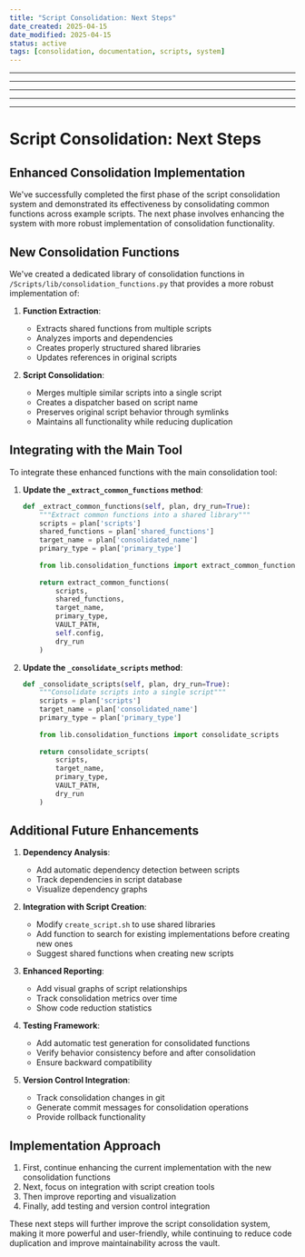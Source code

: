 ```yaml
---
title: "Script Consolidation: Next Steps"
date_created: 2025-04-15
date_modified: 2025-04-15
status: active
tags: [consolidation, documentation, scripts, system]
---
```


---

---

---

---

---

# Script Consolidation: Next Steps

## Enhanced Consolidation Implementation

We've successfully completed the first phase of the script consolidation system and demonstrated its effectiveness by consolidating common functions across example scripts. The next phase involves enhancing the system with more robust implementation of consolidation functionality.

## New Consolidation Functions

We've created a dedicated library of consolidation functions in `/Scripts/lib/consolidation_functions.py` that provides a more robust implementation of:

1. **Function Extraction**:
   - Extracts shared functions from multiple scripts
   - Analyzes imports and dependencies
   - Creates properly structured shared libraries
   - Updates references in original scripts

2. **Script Consolidation**:
   - Merges multiple similar scripts into a single script
   - Creates a dispatcher based on script name
   - Preserves original script behavior through symlinks
   - Maintains all functionality while reducing duplication

## Integrating with the Main Tool

To integrate these enhanced functions with the main consolidation tool:

1. **Update the `_extract_common_functions` method**:
   ```python
   def _extract_common_functions(self, plan, dry_run=True):
       """Extract common functions into a shared library"""
       scripts = plan['scripts']
       shared_functions = plan['shared_functions']
       target_name = plan['consolidated_name']
       primary_type = plan['primary_type']
       
       from lib.consolidation_functions import extract_common_functions
       
       return extract_common_functions(
           scripts, 
           shared_functions, 
           target_name, 
           primary_type, 
           VAULT_PATH, 
           self.config, 
           dry_run
       )
   ```

2. **Update the `_consolidate_scripts` method**:
   ```python
   def _consolidate_scripts(self, plan, dry_run=True):
       """Consolidate scripts into a single script"""
       scripts = plan['scripts']
       target_name = plan['consolidated_name']
       primary_type = plan['primary_type']
       
       from lib.consolidation_functions import consolidate_scripts
       
       return consolidate_scripts(
           scripts, 
           target_name, 
           primary_type, 
           VAULT_PATH, 
           dry_run
       )
   ```

## Additional Future Enhancements

1. **Dependency Analysis**:
   - Add automatic dependency detection between scripts
   - Track dependencies in script database
   - Visualize dependency graphs

2. **Integration with Script Creation**:
   - Modify `create_script.sh` to use shared libraries
   - Add function to search for existing implementations before creating new ones
   - Suggest shared functions when creating new scripts

3. **Enhanced Reporting**:
   - Add visual graphs of script relationships
   - Track consolidation metrics over time
   - Show code reduction statistics

4. **Testing Framework**:
   - Add automatic test generation for consolidated functions
   - Verify behavior consistency before and after consolidation
   - Ensure backward compatibility

5. **Version Control Integration**:
   - Track consolidation changes in git
   - Generate commit messages for consolidation operations
   - Provide rollback functionality

## Implementation Approach

1. First, continue enhancing the current implementation with the new consolidation functions
2. Next, focus on integration with script creation tools
3. Then improve reporting and visualization
4. Finally, add testing and version control integration

These next steps will further improve the script consolidation system, making it more powerful and user-friendly, while continuing to reduce code duplication and improve maintainability across the vault.
